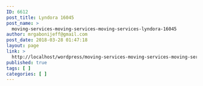 ```yaml
---
ID: 6612
post_title: Lyndora 16045
post_name: >
  moving-services-moving-services-moving-services-lyndora-16045
author: mrgabonijeff@gmail.com
post_date: 2018-03-28 01:47:18
layout: page
link: >
  http://localhost/wordpress/moving-services-moving-services-moving-services-lyndora-16045/
published: true
tags: [ ]
categories: [ ]
---
```

